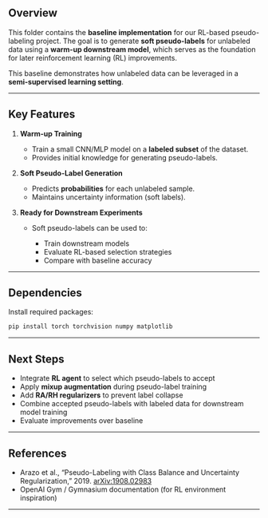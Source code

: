 ## **Overview**

This folder contains the **baseline implementation** for our RL-based pseudo-labeling project. The goal is to generate **soft pseudo-labels** for unlabeled data using a **warm-up downstream model**, which serves as the foundation for later reinforcement learning (RL) improvements.

This baseline demonstrates how unlabeled data can be leveraged in a **semi-supervised learning setting**.

---

## **Key Features**

1. **Warm-up Training**

   * Train a small CNN/MLP model on a **labeled subset** of the dataset.
   * Provides initial knowledge for generating pseudo-labels.

2. **Soft Pseudo-Label Generation**

   * Predicts **probabilities** for each unlabeled sample.
   * Maintains uncertainty information (soft labels).

3. **Ready for Downstream Experiments**

   * Soft pseudo-labels can be used to:

     * Train downstream models
     * Evaluate RL-based selection strategies
     * Compare with baseline accuracy

---

## **Dependencies**

Install required packages:

```bash
pip install torch torchvision numpy matplotlib
```

---

## **Next Steps**

* Integrate **RL agent** to select which pseudo-labels to accept
* Apply **mixup augmentation** during pseudo-label training
* Add **RA/RH regularizers** to prevent label collapse
* Combine accepted pseudo-labels with labeled data for downstream model training
* Evaluate improvements over baseline

---

## **References**

* Arazo et al., “Pseudo-Labeling with Class Balance and Uncertainty Regularization,” 2019. [arXiv:1908.02983](https://arxiv.org/pdf/1908.02983)
* OpenAI Gym / Gymnasium documentation (for RL environment inspiration)

---


